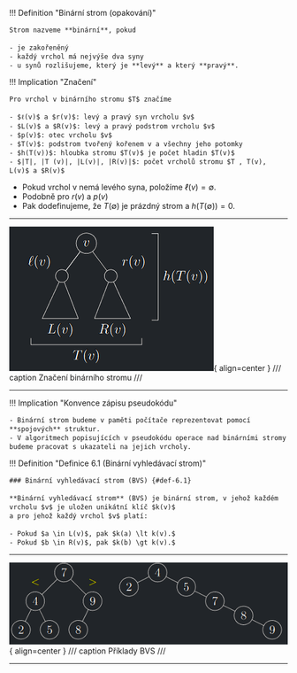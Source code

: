 !!! Definition "Binární strom (opakování)"

    Strom nazveme **binární**, pokud

    - je zakořeněný
    - každý vrchol má nejvýše dva syny
    - u synů rozlišujeme, který je **levý** a který **pravý**.


!!! Implication "Značení"

    Pro vrchol v binárního stromu $T$ značíme

    - $ℓ(v)$ a $r(v)$: levý a pravý syn vrcholu $v$
    - $L(v)$ a $R(v)$: levý a pravý podstrom vrcholu $v$
    - $p(v)$: otec vrcholu $v$
    - $T(v)$: podstrom tvořený kořenem v a všechny jeho potomky
    - $h(T(v))$: hloubka stromu $T(v)$ je počet hladin $T(v)$
    - $|T|, |T (v)|, |L(v)|, |R(v)|$: počet vrcholů stromu $T , T(v), L(v)$ a $R(v)$

- Pokud vrchol v nemá levého syna, položíme $ℓ(v) = \emptyset.$
- Podobně pro $r(v)$ a $p(v)$
- Pak dodefinujeme, že $T (\emptyset)$ je prázdný strom a $h(T (\emptyset)) = 0.$

---

![Image title](../assets/06/binary_tree_diagram.png){ align=center }
/// caption
Značení binárního stromu
///

---

!!! Implication "Konvence zápisu pseudokódu"

    - Binární strom budeme v paměti počítače reprezentovat pomocí **spojových** struktur.
    - V algoritmech popisujících v pseudokódu operace nad binárními stromy budeme pracovat s ukazateli na jejich vrcholy.

<a id="def-6.1"></a>
!!! Definition "Definice 6.1 (Binární vyhledávací strom)"

    ### Binární vyhledávací strom (BVS) {#def-6.1}

    **Binární vyhledávací strom** (BVS) je binární strom, v jehož každém vrcholu $v$ je uložen unikátní klíč $k(v)$
    a pro jehož každý vrchol $v$ platí:

    - Pokud $a \in L(v)$, pak $k(a) \lt k(v).$
    - Pokud $b \in R(v)$, pak $k(b) \gt k(v).$

---

![Image title](../assets/06/bst_example.png){ align=center }
/// caption
Příklady BVS
///

---